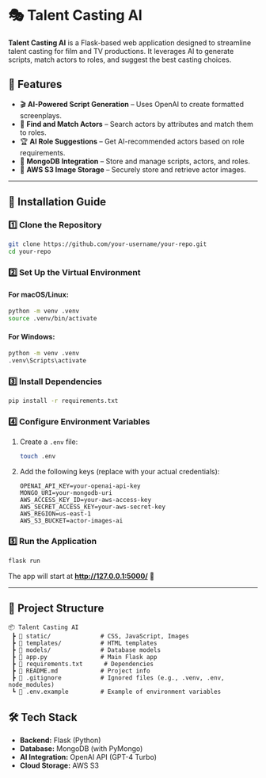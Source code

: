 # 🎭 Talent Casting AI

**Talent Casting AI** is a Flask-based web application designed to streamline talent casting for film and TV productions. It leverages AI to generate scripts, match actors to roles, and suggest the best casting choices.

## 📌 Features
- 🎬 **AI-Powered Script Generation** – Uses OpenAI to create formatted screenplays.
- 🔎 **Find and Match Actors** – Search actors by attributes and match them to roles.
- 🏆 **AI Role Suggestions** – Get AI-recommended actors based on role requirements.
- 💾 **MongoDB Integration** – Store and manage scripts, actors, and roles.
- 📂 **AWS S3 Image Storage** – Securely store and retrieve actor images.

---

## 🚀 Installation Guide

### **1️⃣ Clone the Repository**
```sh
git clone https://github.com/your-username/your-repo.git
cd your-repo
```

### **2️⃣ Set Up the Virtual Environment**
#### **For macOS/Linux:**
```sh
python -m venv .venv
source .venv/bin/activate
```
#### **For Windows:**
```sh
python -m venv .venv
.venv\Scripts\activate
```

### **3️⃣ Install Dependencies**
```sh
pip install -r requirements.txt
```

### **4️⃣ Configure Environment Variables**
1. Create a `.env` file:
   ```sh
   touch .env
   ```
2. Add the following keys (replace with your actual credentials):
   ```
   OPENAI_API_KEY=your-openai-api-key
   MONGO_URI=your-mongodb-uri
   AWS_ACCESS_KEY_ID=your-aws-access-key
   AWS_SECRET_ACCESS_KEY=your-aws-secret-key
   AWS_REGION=us-east-1
   AWS_S3_BUCKET=actor-images-ai
   ```

### **5️⃣ Run the Application**
```sh
flask run
```
The app will start at **http://127.0.0.1:5000/** 🎉

---

## 📂 Project Structure
```
📦 Talent Casting AI
 ┣ 📂 static/              # CSS, JavaScript, Images
 ┣ 📂 templates/           # HTML templates
 ┣ 📂 models/              # Database models
 ┣ 📜 app.py               # Main Flask app
 ┣ 📜 requirements.txt      # Dependencies
 ┣ 📜 README.md            # Project info
 ┣ 📜 .gitignore           # Ignored files (e.g., .venv, .env, node_modules)
 ┗ 📜 .env.example         # Example of environment variables
```

## 🛠 Tech Stack
- **Backend:** Flask (Python)
- **Database:** MongoDB (with PyMongo)
- **AI Integration:** OpenAI API (GPT-4 Turbo)
- **Cloud Storage:** AWS S3
